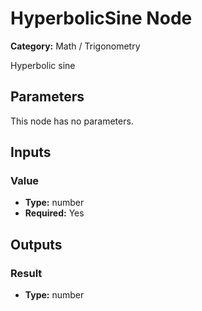 
# HyperbolicSine Node

**Category:** Math / Trigonometry

Hyperbolic sine

## Parameters

This node has no parameters.

## Inputs


### Value
- **Type:** number
- **Required:** Yes



## Outputs


### Result
- **Type:** number




